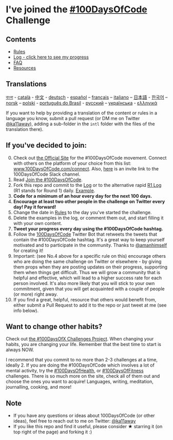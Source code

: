 # I've joined the [#100DaysOfCode](http://100daysofx.com/) Challenge

## Contents
* [Rules](rules.md)
* [Log - click here to see my progress](log.md)
* [FAQ](FAQ.md)
* [Resources](resources.md)

## Translations
[বাংলা](intl/bn/README.md) - [català](intl/ca/README.md) - [中文](intl/ch/README.md) - [deutsch](intl/de/README.md) - [español](intl/es/README.md) – [français](intl/fr/FAQ-fr.md) – [italiano](intl/it/README.md) – [日本語](intl/ja/README.md) - [한국어](intl/ko/README-ko.md) – [norsk](intl/no/README.md) –  [polski](intl/pl/README.md) - [português do Brasil](intl/pt-br/LEIAME.md) - [русский](intl/ru/README-ru.md) – [українська](intl/ua/README-ua.md) - [ελληνικά](intl/el/README.md)

If you want to help by providing a translation of the content or rules in a language you know, submit a pull request (or DM me on Twitter [@ka11away](https://twitter.com/ka11away)), adding a sub-folder in the `intl` folder with the files of the translation there).

## If you've decided to join:
0. Check out [the Official Site](http://100daysofcode.com/) for the #100DaysOfCode movement. Connect with others on the platform of your choice from this list: www.100DaysOfCode.com/connect. Also, [here](https://join.slack.com/t/100xcode/shared_invite/enQtNTk0MzA1MDcyMDMzLTZhMDdlZDZhYTExYTM1ZTY1NWIxZjVhZjEwYjdhMjQ3YzE4MGMyYjMxMWMwMTY0YTJlYWU4ZGM5NDYyMmNjOGE) is an invite link to the 100DaysOfCode Slack channel.
0. Read [Join the #100DaysOfCode](https://medium.freecodecamp.com/join-the-100daysofcode-556ddb4579e4).
0. Fork this repo and commit to the [Log](log.md) or to the alternative rapid [R1 Log](r1-log.md) (R1 stands for Round 1) daily. [Example](https://github.com/Kallaway/100-days-kallaway-log).
0. **Code for a minimum of an hour every day for the next 100 days.**
0. **Encourage at least two other people in the challenge on Twitter every day! Pay it forward!**
0. Change the date in [Rules](rules.md) to the day you've started the challenge.
0. Delete the examples in the log, or comment them out, and start filling it with your own content.
0. **Tweet your progress every day using the #100DaysOfCode hashtag.**
0. Follow the [100DaysOfCode](https://twitter.com/_100DaysOfCode) Twitter Bot that retweets the tweets that contain the #100DaysOfCode hashtag. It's a great way to keep yourself motivated and to participate in the community. Thanks to [@amanhimself](https://twitter.com/amanhimself) for creating it!
0. Important: (see No.4 above for a specific rule on this) encourage others who are doing the same challenge on Twitter or elsewhere - by giving them props when they are posting updates on their progress, supporting them when things get difficult. Thus we will grow a community that is helpful and effective, which will lead to a higher success rate for each person involved. It's also more likely that you will stick to your own commitment, given that you will get acquainted with a couple of people (or more) right away.
0. If you find a great, helpful, resource that others would benefit from, either submit a Pull Request to add it to the repo or just tweet at me (see info below).

## Want to change other habits?
Check out [the #100DaysOfX Challenges Project](http://100daysofx.com/). When changing your habits, you are changing your life. Remember that the best time to start is always NOW.

I recommend that you commit to no more than 2-3 challenges at a time, ideally 2. If you are doing the #100DaysOfCode which involves a lot of mental activity, try the [#100DaysOfHealth](http://100daysofx.com/where-x-is/health/), or [#100DaysOfFitness](http://100daysofx.com/challenges/) challenges. There is so much more on the site, check all of them out and choose the ones you want to acquire! Languages, writing, meditation, journalling, cooking, and more!

## Note
* If you have any questions or ideas about 100DaysOfCode (or other ideas), feel free to reach out to me on Twitter: [@ka11away](https://twitter.com/ka11away)
* If you like this repo and find it useful, please consider &#9733; starring it (on top right of the page) and forking it :)
